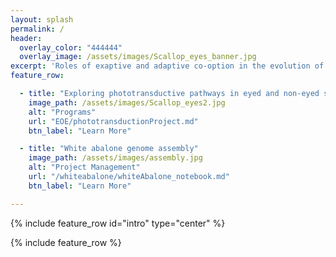 ```yaml
---
layout: splash
permalink: /
header:
  overlay_color: "444444"
  overlay_image: /assets/images/Scallop_eyes_banner.jpg
excerpt: 'Roles of exaptive and adaptive co-option in the evolution of the eye'
feature_row:

  - title: "Exploring phototransductive pathways in eyed and non-eyed species"
    image_path: /assets/images/Scallop_eyes2.jpg
    alt: "Programs"
    url: "EOE/phototransductionProject.md"
    btn_label: "Learn More"

  - title: "White abalone genome assembly"
    image_path: /assets/images/assembly.jpg
    alt: "Project Management"
    url: "/whiteabalone/whiteAbalone_notebook.md"
    btn_label: "Learn More"

---
```





{% include feature_row id="intro" type="center" %}

{% include feature_row %}
